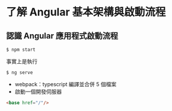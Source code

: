 # 了解 Angular 基本架構與啟動流程

## 認識 Angular 應用程式啟動流程

```shell
$ npm start
```

事實上是執行

```shell
$ ng serve
```

- webpack：typescript 編譯並合併 5 個檔案
- 啟動一個開發伺服器

```html
<base href="/"/>
```